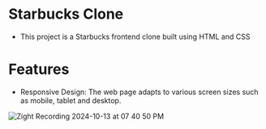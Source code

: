 # Starbucks Clone

- This project is a Starbucks frontend clone built using HTML and CSS

# Features

- Responsive Design: The web page adapts to various screen sizes such as mobile, tablet and desktop.
  
![Zight Recording 2024-10-13 at 07 40 50 PM](https://github.com/user-attachments/assets/7a1ad83b-d0a1-432c-b204-49ba2cfd78d3)

